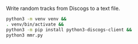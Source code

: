 Write random tracks from Discogs to a text file.

```bash
python3 -m venv venv &&
. venv/bin/activate &&
python3 -m pip install python3-discogs-client &&
python3 mmr.py
```

